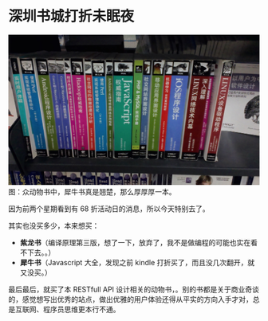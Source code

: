 [slug]: shenzhen-off-book-night
[date]: 2014-11-29T02:16:26

# 深圳书城打折未眠夜

![](media/szoffbook.jpg)
图：众动物书中，犀牛书真是翘楚，那么厚厚厚一本。

因为前两个星期看到有 68 折活动日的消息，所以今天特别去了。

其实也没买多少，本来想买：

- __紫龙书__（编译原理第三版，想了一下，放弃了，我不是做编程的可能也实在看不下去。。）
- __犀牛书__（Javascript 大全，发现之前 kindle 打折买了，而且没几次翻开，就又没买。）

最后最后，就买了本 RESTfull API 设计相关的动物书，。别的书都是关于商业奇谈的，感觉想写出优秀的站点，做出优雅的用户体验还得从平实的方向入手才对，总是互联网、程序员思维更本行不通。